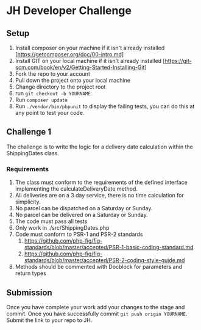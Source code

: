 # JH Developer Challenge

## Setup
 1. Install composer on your machine if it isn't already installed [https://getcomposer.org/doc/00-intro.md]
 2. Install GIT on your local machine if it isn't already installed [https://git-scm.com/book/en/v2/Getting-Started-Installing-Git]
 3. Fork the repo to your account
 3. Pull down the project onto your local machine
 4. Change directory to the project root
 5. run `git checkout -b YOURNAME`
 5. Run `composer update`
 6. Run `./vendor/bin/phpunit` to display the failing tests, you can do this at any point to test your code.

## Challenge 1
The challenge is to write the logic for a delivery date calculation within the ShippingDates class.

### Requirements
 1. The class must conform to the requirements of the defined interface implementing the calculateDeliveryDate method.
 2. All deliveries are on a 3 day service, there is no time calculation for simplicity.
 3. No parcel can be dispatched on a Saturday or Sunday.
 4. No parcel can be delivered on a Saturday or Sunday.
 5. The code must pass all tests
 6. Only work in ./src/ShippingDates.php
 7. Code must conform to PSR-1 and PSR-2 standards
    1. https://github.com/php-fig/fig-standards/blob/master/accepted/PSR-1-basic-coding-standard.md
    2. https://github.com/php-fig/fig-standards/blob/master/accepted/PSR-2-coding-style-guide.md
 8. Methods should be commented with Docblock for parameters and return types

## Submission
Once you have complete your work add your changes to the stage and commit. Once you have successfully
commit `git push origin YOURNAME`. Submit the link to your repo to JH.
